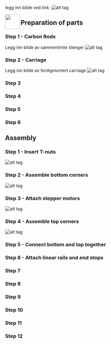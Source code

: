 legg inn bilde ved link: ![alt tag](x)

<a href="url"><img src="https://github.com/OleIdole/Kossel-XL-DIY-3D-printer/blob/master/Pictures/Stepper%20motor.jpg" align="left" height="48" width="48" ></a>

## Preparation of parts

### Step 1 - Carbon Rods
Legg inn bilde av sammenlimte stenger
![alt tag](https://github.com/OleIdole/Kossel-XL-DIY-3D-printer/blob/master/Pictures/Carbon%20rod.jpg)

### Step 2 - Carriage
Legg inn bilde av ferdigmontert carriage
![alt tag](https://github.com/OleIdole/Kossel-XL-DIY-3D-printer/blob/master/Pictures/Carriage.jpg)

### Step 3


### Step 4


### Step 5


### Step 6




## Assembly

### Step 1 - Insert T-nuts
![alt tag](https://github.com/OleIdole/Kossel-XL-DIY-3D-printer/blob/master/Pictures/T-nut.jpg)

### Step 2 - Assemble bottom corners
![alt tag](https://github.com/OleIdole/Kossel-XL-DIY-3D-printer/blob/master/Pictures/Frame%20bottom.jpg)

### Step 3 - Attach stepper motors
![alt tag](https://github.com/OleIdole/Kossel-XL-DIY-3D-printer/blob/master/Pictures/Stepper%20motor.jpg)

### Step 4 - Assemble top corners
![alt tag](x)

### Step 5 - Connect bottom and top together


### Step 6 - Attach linear rails and end stops


### Step 7


### Step 8


### Step 9


### Step 10


### Step 11


### Step 12
